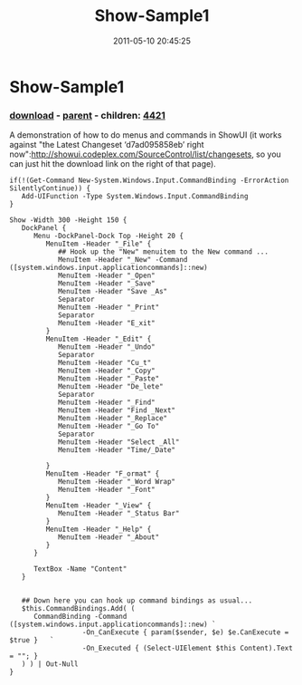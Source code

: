 ﻿---
pid:            2669
poster:         Joel Bennett
title:          Show-Sample1
date:           2011-05-10 20:45:25
format:         posh
parent:         2668
parent:         2668
children:       4421
---

# Show-Sample1

### [download](2669.ps1) - [parent](2668.md) - children: [4421](4421.md)

A demonstration of how to do menus and commands in ShowUI (it works against "the Latest Changeset ‘d7ad095858eb’ right now":http://showui.codeplex.com/SourceControl/list/changesets, so you can just hit the download link on the right of that page).

```posh
if(!(Get-Command New-System.Windows.Input.CommandBinding -ErrorAction SilentlyContinue)) {
   Add-UIFunction -Type System.Windows.Input.CommandBinding
}

Show -Width 300 -Height 150 {
   DockPanel {
      Menu -DockPanel-Dock Top -Height 20 {
         MenuItem -Header "_File" {
            ## Hook up the "New" menuitem to the New command ...
            MenuItem -Header "_New" -Command ([system.windows.input.applicationcommands]::new)
            MenuItem -Header "_Open"
            MenuItem -Header "_Save"
            MenuItem -Header "Save _As"
            Separator
            MenuItem -Header "_Print"
            Separator
            MenuItem -Header "E_xit"
         }
         MenuItem -Header "_Edit" {
            MenuItem -Header "_Undo"
            Separator
            MenuItem -Header "Cu_t"
            MenuItem -Header "_Copy"
            MenuItem -Header "_Paste"
            MenuItem -Header "De_lete"
            Separator
            MenuItem -Header "_Find"
            MenuItem -Header "Find _Next"
            MenuItem -Header "_Replace"
            MenuItem -Header "_Go To"
            Separator
            MenuItem -Header "Select _All"
            MenuItem -Header "Time/_Date"
            
         }
         MenuItem -Header "F_ormat" {
            MenuItem -Header "_Word Wrap"
            MenuItem -Header "_Font"
         }
         MenuItem -Header "_View" {
            MenuItem -Header "_Status Bar"
         }
         MenuItem -Header "_Help" {
            MenuItem -Header "_About"
         }
      }
      
      TextBox -Name "Content"
   }
   
   
   ## Down here you can hook up command bindings as usual...
   $this.CommandBindings.Add( (
      CommandBinding -Command ([system.windows.input.applicationcommands]::new) `
                  -On_CanExecute { param($sender, $e) $e.CanExecute = $true }   `
                  -On_Executed { (Select-UIElement $this Content).Text = ""; } 
   ) ) | Out-Null
}
```
